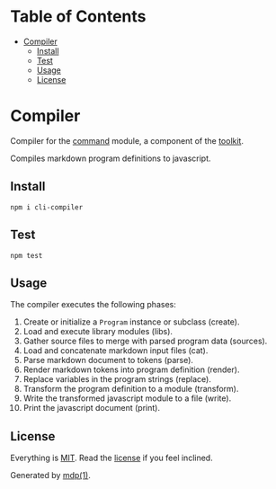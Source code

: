 Table of Contents
=================

* [Compiler](#compiler)
  * [Install](#install)
  * [Test](#test)
  * [Usage](#usage)
  * [License](#license)

Compiler
========

Compiler for the [command](https://github.com/cli-kit/cli-command) module, a component of the [toolkit](https://github.com/cli-kit/cli-toolkit).

Compiles markdown program definitions to javascript.

## Install

```
npm i cli-compiler
```

## Test

```
npm test
```

## Usage

The compiler executes the following phases:

1. Create or initialize a `Program` instance or subclass (create).
2. Load and execute library modules (libs).
3. Gather source files to merge with parsed program data (sources).
4. Load and concatenate markdown input files (cat).
5. Parse markdown document to tokens (parse).
6. Render markdown tokens into program definition (render).
7. Replace variables in the program strings (replace).
8. Transform the program definition to a module (transform).
9. Write the transformed javascript module to a file (write).
10. Print the javascript document (print).

## License

Everything is [MIT](http://en.wikipedia.org/wiki/MIT_License). Read the [license](https://github.com/cli-kit/cli-compiler/blob/master/LICENSE) if you feel inclined.

Generated by [mdp(1)](https://github.com/tmpfs/mdp).

[toolkit]: https://github.com/cli-kit/cli-toolkit
[command]: https://github.com/cli-kit/cli-command
